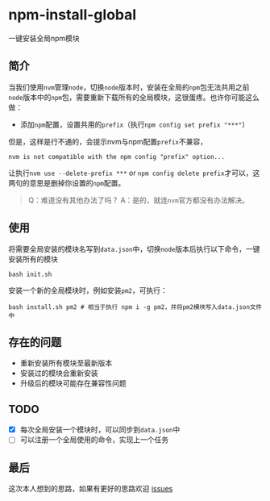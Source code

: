 # npm-install-global

一键安装全局npm模块

## 简介

当我们使用`nvm`管理`node`，切换`node`版本时，安装在全局的`npm`包无法共用之前`node`版本中的`npm`包，需要重新下载所有的全局模块，这很蛋疼。也许你可能这么做：

- 添加`npm`配置，设置共用的`prefix`（执行`npm config set prefix "***"`）

但是，这样是行不通的，会提示nvm与npm配置`prefix`不兼容，

```
nvm is not compatible with the npm config "prefix" option...
```

让执行`nvm use --delete-prefix ***` or `npm config delete prefix`才可以，这两句的意思是删掉你设置的`npm`配置。

> Q：难道没有其他办法了吗？ 
> A：是的，就连`nvm`官方都没有办法解决。

## 使用

将需要全局安装的模块名写到`data.json`中，切换`node`版本后执行以下命令，一键安装所有的模块

```
bash init.sh
```

安装一个新的全局模块时，例如安装`pm2`，可执行：

```
bash install.sh pm2 # 相当于执行 npm i -g pm2，并将pm2模块写入data.json文件中
```

## 存在的问题

- 重新安装所有模块至最新版本
- 安装过的模块会重新安装
- 升级后的模块可能存在兼容性问题

## TODO

- [x] 每次全局安装一个模块时，可以同步到`data.json`中  
- [ ] 可以注册一个全局使用的命令，实现上一个任务

## 最后

这次本人想到的思路，如果有更好的思路欢迎 [issues](https://github.com/flitrue/npm-install-global/issues)